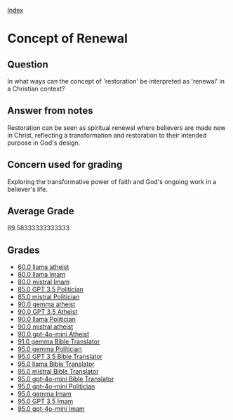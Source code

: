 
[Index](../../index.md)
# Concept of Renewal
## Question
In what ways can the concept of 'restoration' be interpreted as 'renewal' in a Christian context?

## Answer from notes
Restoration can be seen as spiritual renewal where believers are made new in Christ, reflecting a transformation and restoration to their intended purpose in God's design.

## Concern used for grading
Exploring the transformative power of faith and God's ongoing work in a believer's life.

## Average Grade
89.58333333333333

## Grades
 * [60.0 llama atheist](../answers/llama_atheist/Concept_of_Renewal.md)
 * [80.0 llama Imam](../answers/llama_Imam/Concept_of_Renewal.md)
 * [80.0 mistral Imam](../answers/mistral_Imam/Concept_of_Renewal.md)
 * [85.0 GPT 3.5 Politician](../answers/GPT_3.5_Politician/Concept_of_Renewal.md)
 * [85.0 mistral Politician](../answers/mistral_Politician/Concept_of_Renewal.md)
 * [90.0 gemma atheist](../answers/gemma_atheist/Concept_of_Renewal.md)
 * [90.0 GPT 3.5 Atheist](../answers/GPT_3.5_Atheist/Concept_of_Renewal.md)
 * [90.0 llama Politician](../answers/llama_Politician/Concept_of_Renewal.md)
 * [90.0 mistral atheist](../answers/mistral_atheist/Concept_of_Renewal.md)
 * [90.0 gpt-4o-mini Atheist](../answers/gpt-4o-mini_Atheist/Concept_of_Renewal.md)
 * [91.0 gemma Bible Translator](../answers/gemma_Bible_Translator/Concept_of_Renewal.md)
 * [95.0 gemma Politician](../answers/gemma_Politician/Concept_of_Renewal.md)
 * [95.0 GPT 3.5 Bible Translator](../answers/GPT_3.5_Bible_Translator/Concept_of_Renewal.md)
 * [95.0 llama Bible Translator](../answers/llama_Bible_Translator/Concept_of_Renewal.md)
 * [95.0 mistral Bible Translator](../answers/mistral_Bible_Translator/Concept_of_Renewal.md)
 * [95.0 gpt-4o-mini Bible Translator](../answers/gpt-4o-mini_Bible_Translator/Concept_of_Renewal.md)
 * [95.0 gpt-4o-mini Politician](../answers/gpt-4o-mini_Politician/Concept_of_Renewal.md)
 * [95.0 gemma Imam](../answers/gemma_Imam/Concept_of_Renewal.md)
 * [95.0 GPT 3.5 Imam](../answers/GPT_3.5_Imam/Concept_of_Renewal.md)
 * [95.0 gpt-4o-mini Imam](../answers/gpt-4o-mini_Imam/Concept_of_Renewal.md)
